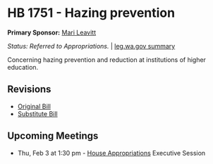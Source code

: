 # HB 1751 - Hazing prevention
**Primary Sponsor:** [Mari Leavitt](/person/leg/leavitt_ma.md)

*Status: Referred to Appropriations.* | [leg.wa.gov summary](https://app.leg.wa.gov/billsummary?BillNumber=1751&Year=2021)

Concerning hazing prevention and reduction at institutions of higher education.

## Revisions
* [Original Bill](1/)
* [Substitute Bill](S/)

## Upcoming Meetings
* Thu, Feb 3 at 1:30 pm - [House Appropriations](/house/2021-22/APP/) Executive Session